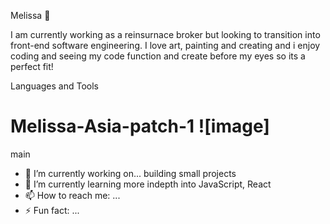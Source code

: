Melissa 👋

I am currently working as a reinsurnace broker but looking to transition into front-end software engineering.
I love art, painting and creating and i enjoy coding and seeing my code function and create before my eyes so its a perfect fit!

Languages and Tools

 Melissa-Asia-patch-1
![image]<iconify-icon icon="skill-icons:bootstrap"></iconify-icon><iconify-icon icon="skill-icons:html"><iconify-icon icon="skill-icons:java-light"><iconify-icon icon="skill-icons:javascript"></iconify-icon><iconify-icon icon="skill-icons:vscode-light"></iconify-icon></iconify-icon></iconify-icon><iconify-icon icon="skill-icons:github-dark"></iconify-icon>
=======
<iconify-icon icon="skill-icons:bootstrap"></iconify-icon>
 main





- 🔭 I’m currently working on... building small projects
- 🌱 I’m currently learning more indepth into JavaScript, React
- 📫 How to reach me: ...
- ⚡ Fun fact: ...

<!--
**Melissa-Asia/Melissa-Asia** is a ✨ _special_ ✨ repository because its `README.md` (this file) appears on your GitHub profile.
